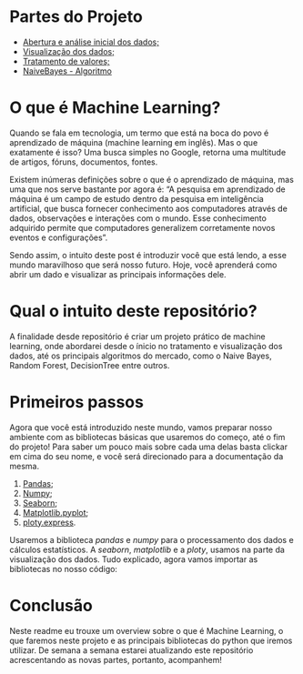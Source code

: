  # Partes do Projeto
 * [Abertura e análise inicial dos dados;](#o-que-%C3%A9-machine-learning)  
 * [Visualização dos dados;](#primeiros-passos)  
 * [Tratamento de valores;](#leitura-da-base)  
 * [NaiveBayes - Algoritmo](#explora%C3%A7%C3%A3o-dos-dados-in%C3%ADcio)  

# O que é Machine Learning?

Quando se fala em tecnologia, um termo que está na boca do povo é aprendizado de máquina (machine learning em inglês). Mas o que exatamente é isso? Uma busca simples no Google, retorna uma multitude de artigos, fóruns, documentos, fontes.

Existem inúmeras definições sobre o que é o aprendizado de máquina, mas uma que nos serve bastante por agora é: “A pesquisa em aprendizado de máquina é um campo de estudo dentro da pesquisa em inteligência artificial, que busca fornecer conhecimento aos computadores através de dados, observações e interações com o mundo. Esse conhecimento adquirido permite que computadores generalizem corretamente novos eventos e configurações”.

Sendo assim, o intuito deste post é introduzir você que está lendo, a esse mundo maravilhoso que será nosso futuro. Hoje, você aprenderá como abrir um dado e visualizar as principais informações dele.

# Qual o intuito deste repositório? 

A finalidade desde repositório é criar um projeto prático de machine learning, onde abordarei desde o ínicio no tratamento e visualização dos dados, até os principais algoritmos do mercado, como o Naive Bayes, Random Forest, DecisionTree entre outros. 


# Primeiros passos
Agora que você está introduzido neste mundo, vamos preparar nosso ambiente com as bibliotecas básicas que usaremos do começo, até o fim do projeto! Para saber um pouco mais sobre cada uma delas
basta clickar em cima do seu nome, e você será direcionado para a documentação da mesma. 
1.   [Pandas](https://pandas.pydata.org/docs/);
2.   [Numpy](https://numpy.org/doc/stable/);
3.   [Seaborn](https://seaborn.pydata.org/);
4.   [Matplotlib.pyplot](https://matplotlib.org/);
5.   [ploty.express](https://dash.plotly.com/).


Usaremos a biblioteca *pandas* e *numpy* para o processamento dos dados e cálculos estatísticos. A *seaborn*, *matplotlib* e a *ploty*, usamos na parte da visualização dos dados. Tudo explicado, agora vamos importar as bibliotecas no nosso código: 


# Conclusão

Neste readme eu trouxe um overview sobre o que é Machine Learning, o que faremos neste projeto e as principais bibliotecas do python que iremos utilizar. De semana a semana estarei atualizando este repositório acrescentando as novas partes, portanto, acompanhem! 
